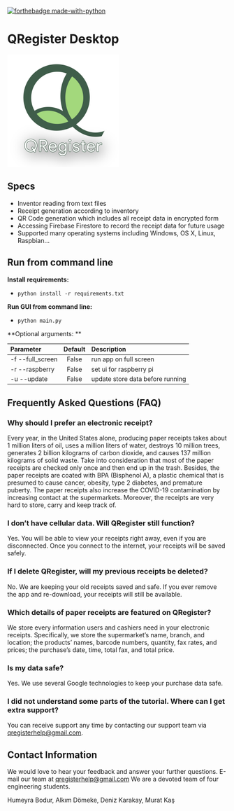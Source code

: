 [![forthebadge made-with-python](http://ForTheBadge.com/images/badges/made-with-python.svg)](https://www.python.org/)

# QRegister Desktop

<img src="https://github.com/QRegister/qregister-desktop/blob/main/data/logos/qregister.png" width="256">

## Specs

- Inventor reading from text files
- Receipt generation according to inventory
- QR Code generation which includes all receipt data in encrypted form
- Accessing Firebase Firestore to record the receipt data for future usage
- Supported many operating systems including Windows, OS X, Linux, Raspbian...

## Run from command line

**Install requirements:**

- ```python install -r requirements.txt ```

**Run GUI from command line:**

- ```python main.py ```

**Optional arguments: **

| Parameter                 | Default       | Description   |	
| :------------------------ |:-------------:| :-------------|
| -f --full_screen          |False          |run app on full screen
| -r --raspberry            |False          |set ui for raspberry pi
| -u --update               |False          |update store data before running

## Frequently Asked Questions (FAQ)

### Why should I prefer an electronic receipt?

Every year, in the United States alone, producing paper receipts takes about 1 million liters of oil, uses a million
liters of water, destroys 10 million trees, generates 2 billion kilograms of carbon dioxide, and causes 137 million
kilograms of solid waste. Take into consideration that most of the paper receipts are checked only once and then end up
in the trash. Besides, the paper receipts are coated with BPA (Bisphenol A), a plastic chemical that is presumed to
cause cancer, obesity, type 2 diabetes, and premature puberty. The paper receipts also increase the COVID-19
contamination by increasing contact at the supermarkets. Moreover, the receipts are very hard to store, carry and keep
track of.

### I don’t have cellular data. Will QRegister still function?

Yes. You will be able to view your receipts right away, even if you are disconnected. Once you connect to the internet,
your receipts will be saved safely.

### If I delete QRegister, will my previous receipts be deleted?

No. We are keeping your old receipts saved and safe. If you ever remove the app and re-download, your receipts will
still be available.

### Which details of paper receipts are featured on QRegister?

We store every information users and cashiers need in your electronic receipts. Specifically, we store the supermarket’s
name, branch, and location; the products’ names, barcode numbers, quantity, fax rates, and prices; the purchase’s date,
time, total fax, and total price.

### Is my data safe?

Yes. We use several Google technologies to keep your purchase data safe.

### I did not understand some parts of the tutorial. Where can I get extra support?

You can receive support any time by contacting our support team via qregisterhelp@gmail.com.

## Contact Information

We would love to hear your feedback and answer your further questions. E-mail our team at qregisterhelp@gmail.com We are
a devoted team of four engineering students.

Humeyra Bodur, Alkım Dömeke, Deniz Karakay, Murat Kaş


